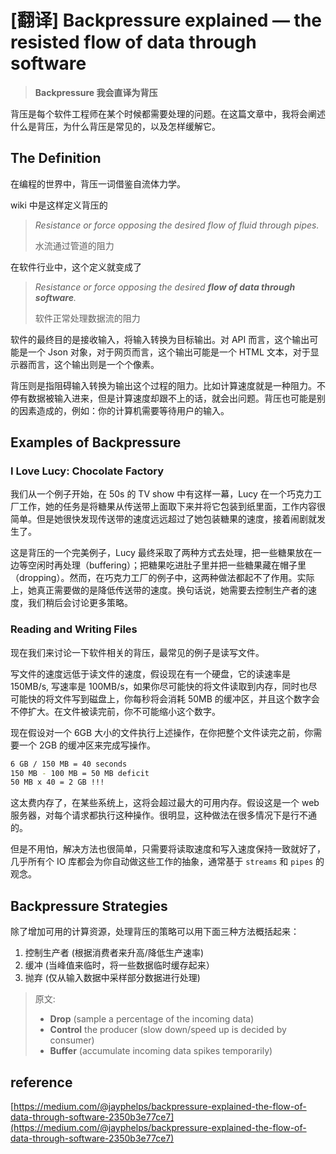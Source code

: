 # [翻译] Backpressure explained — the resisted flow of data through software

> **Backpressure  我会直译为背压**
> 

背压是每个软件工程师在某个时候都需要处理的问题。在这篇文章中，我将会阐述什么是背压，为什么背压是常见的，以及怎样缓解它。

## The Definition

在编程的世界中，背压一词借鉴自流体力学。

wiki 中是这样定义背压的

> *Resistance or force opposing the desired flow of fluid through pipes.*
> 
> 
> 水流通过管道的阻力
> 

在软件行业中，这个定义就变成了

> *Resistance or force opposing the desired **flow of data through software**.*
> 
> 
> 软件正常处理数据流的阻力
> 

软件的最终目的是接收输入，将输入转换为目标输出。对 API 而言，这个输出可能是一个 Json 对象，对于网页而言，这个输出可能是一个 HTML 文本，对于显示器而言，这个输出则是一个个像素。

背压则是指阻碍输入转换为输出这个过程的阻力。比如计算速度就是一种阻力。不停有数据被输入进来，但是计算速度却跟不上的话，就会出问题。背压也可能是别的因素造成的，例如：你的计算机需要等待用户的输入。

## **Examples of Backpressure**

### **I Love Lucy: Chocolate Factory**

我们从一个例子开始，在 50s 的 TV show 中有这样一幕，Lucy 在一个巧克力工厂工作，她的任务是将糖果从传送带上面取下来并将它包装到纸里面，工作内容很简单。但是她很快发现传送带的速度远远超过了她包装糖果的速度，接着闹剧就发生了。

这是背压的一个完美例子，Lucy 最终采取了两种方式去处理，把一些糖果放在一边等空闲时再处理（buffering）；把糖果吃进肚子里并把一些糖果藏在帽子里（dropping）。然而，在巧克力工厂的例子中，这两种做法都起不了作用。实际上，她真正需要做的是降低传送带的速度。换句话说，她需要去控制生产者的速度，我们稍后会讨论更多策略。

### **Reading and Writing Files**

现在我们来讨论一下软件相关的背压，最常见的例子是读写文件。

写文件的速度远低于读文件的速度，假设现在有一个硬盘，它的读速率是150MB/s, 写速率是 100MB/s，如果你尽可能快的将文件读取到内存，同时也尽可能快的将文件写到磁盘上，你每秒将会消耗 50MB 的缓冲区，并且这个数字会不停扩大。在文件被读完前，你不可能缩小这个数字。

现在假设对一个 6GB 大小的文件执行上述操作，在你把整个文件读完之前，你需要一个 2GB 的缓冲区来完成写操作。

```bash
6 GB / 150 MB = 40 seconds
150 MB - 100 MB = 50 MB deficit
50 MB x 40 = 2 GB !!!
```

这太费内存了，在某些系统上，这将会超过最大的可用内存。假设这是一个 web 服务器，对每个请求都执行这种操作。很明显，这种做法在很多情况下是行不通的。

但是不用怕，解决方法也很简单，只需要将读取速度和写入速度保持一致就好了，几乎所有个 IO 库都会为你自动做这些工作的抽象，通常基于 `streams` 和 `pipes` 的观念。

## **Backpressure Strategies**

除了增加可用的计算资源，处理背压的策略可以用下面三种方法概括起来：

1. 控制生产者 (根据消费者来升高/降低生产速率)
2. 缓冲 (当峰值来临时，将一些数据临时缓存起来）
3. 抛弃 (仅从输入数据中采样部分数据进行处理)

> 原文:
> 
> - **Drop** (sample a percentage of the incoming data)
> - **Control** the producer (slow down/speed up is decided by consumer)
> - **Buffer** (accumulate incoming data spikes temporarily)

## reference

[https://medium.com/@jayphelps/backpressure-explained-the-flow-of-data-through-software-2350b3e77ce7](https://medium.com/@jayphelps/backpressure-explained-the-flow-of-data-through-software-2350b3e77ce7)